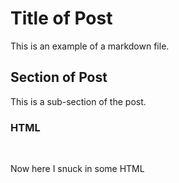 # Title of Post
This is an example of a markdown file.  

## Section of Post
This is a sub-section of the post.

### HTML
<br>
<div>
  <p>Now here I snuck in some HTML</p>
</div>
